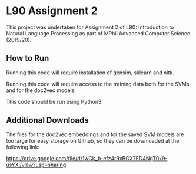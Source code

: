 # L90 Assignment 2

This project was undertaken for Assignment 2 of L90: Introduction to Natural Language Processing as part of MPhil Advanced Computer Science (2019/20).

## How to Run

Running this code will require installation of gensim, sklearn and nltk.

Running this code will require access to the training data both for the SVMs and for the doc2vec models.

This code should be run using Python3.

## Additional Downloads

The files for the doc2vec embeddings and for the saved SVM models are too large for easy storage on Github, so they can be downloaded at the following link:

https://drive.google.com/file/d/1wCk_b-efz4r9xBGX7FD4NqT0x9-usYXi/view?usp=sharing

